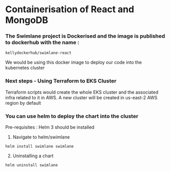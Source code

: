 # Containerisation of React and MongoDB

### The Swimlane project is Dockerised and the image is published to dockerhub with the name : 

```
kellydockerhub/swimlane-react
```
We would be using this docker image to deploy our code into the kubernetes cluster 

### Next  steps - Using Terraform to EKS Cluster

Terraform scripts would create the whole EKS cluster and the associated infra related to it in AWS. A new cluster will be created in us-east-2 AWS region by default


### You can use helm to deploy the chart into the cluster

Pre-requisites : Helm 3 should be installed 

1) Navigate to helm/swimlane
```
helm install swimlane swimlane 
```
2) Uninstalling a chart
```
helm uninstall swimlane 
```
